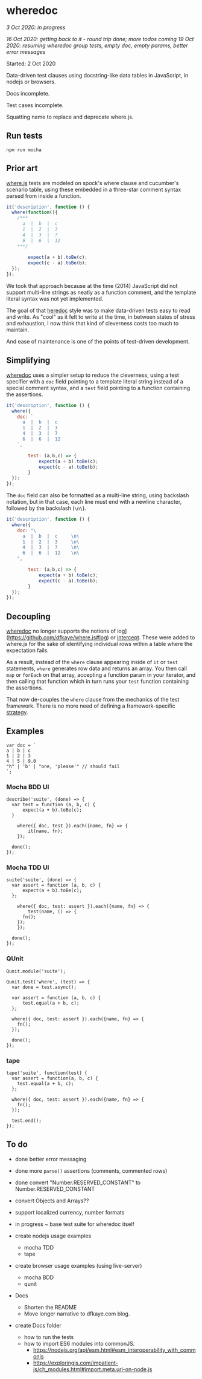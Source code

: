# wheredoc

*3 Oct 2020: in progress*

*16 Oct 2020: getting back to it - round trip done; more todos coming*
*19 Oct 2020: resuming wheredoc group tests, empty doc, empty params, better error messages*

Started: 2 Oct 2020

Data-driven test clauses using docstring-like data tables in JavaScript, in nodejs or browsers.

Docs incomplete.

Test cases incomplete.

Squatting name to replace and deprecate where.js. 

## Run tests

`npm run mocha`

## Prior art

[where.js](https://github.com/dfkaye/where.js) tests are modeled on spock's where clause and cucumber's scenario table, using these embedded in a three-star comment syntax parsed from inside a function.

```js
it('description', function () {
  where(function(){
    /*** 
      a  |  b  |  c
      1  |  2  |  3
      4  |  3  |  7
      6  |  6  |  12
    ***/
		
		expect(a + b).toBe(c);
		expect(c - a).toBe(b);
  });
});
```

We took that approach because at the time (2014) JavaScript did not support multi-line strings as neatly as a function comment, and the template literal syntax was not yet implemented.

The goal of that [heredoc](https://en.wikipedia.org/wiki/Here_document) style was to make data-driven tests easy to read and write. As "cool" as it felt to write at the time, in between states of stress and exhaustion, I now think that kind of cleverness costs too much to maintain.

And ease of maintenance is one of the points of test-driven development.

## Simplifying

[wheredoc](https://github.com/dfkaye/wheredoc) uses a simpler setup to reduce the cleverness, using a test specifier with a `doc` field pointing to a template literal string instead of a special comment syntax, and a `test` field pointing to a function containing the assertions.

```js
it('description', function () {
  where({
    doc: ` 
      a  |  b  |  c
      1  |  2  |  3
      4  |  3  |  7
      6  |  6  |  12
    `,

		test: (a,b,c) => {
			expect(a + b).toBe(c);
			expect(c - a).toBe(b);
		}
  });
});
```

The `doc` field can also be formatted as a multi-line string, using backslash notation, but in that case, each line must end with a newline character, followed by the backslash (`\n\`).

```js
it('description', function () {
  where({
    doc: "\
      a  |  b  |  c		\n\
      1  |  2  |  3		\n\
      4  |  3  |  7		\n\
      6  |  6  |  12	\n\
    ",

		test: (a,b,c) => {
			expect(a + b).toBe(c);
			expect(c - a).toBe(b);
		}
  });
});
```

## Decoupling

[wheredoc](https://github.com/dfkaye/wheredoc) no longer supports the notions of log](https://github.com/dfkaye/where.js#log) or [intercept](https://github.com/dfkaye/where.js#intercept). These were added to where.js for the sake of identifying individual rows within a table where the expectation fails.

As a result, instead of the `where` clause appearing inside of `it` or `test` statements, `where` generates row data and returns an array. You then call `map` or `forEach` on that array, accepting a function param in your iterator, and then calling that function which in turn runs your `test` function containing the assertions.

That now de-couples the `where` clause from the mechanics of the test framework. There is no more need of defining a framework-specific [strategy](https://github.com/dfkaye/where.js#strategy).

## Examples

```
var doc = `
a | b | c
1 | 2 | 3
4 | 5 | 9.0
"h" | 'b' | "one, 'please'" // should fail
`;
```

### Mocha BDD UI

```
describe('suite', (done) => {
  var test = function (a, b, c) {
	  expect(a + b).toBe(c);
  }

	where({ doc, test }).each({name, fn} => {
		it(name, fn);
	});

  done();
});
```

### Mocha TDD UI

```
suite('suite', (done) => {
  var assert = function (a, b, c) {
	  expect(a + b).toBe(c);
  };

	where({ doc, test: assert }).each({name, fn} => {
		test(name, () => {
      fn();
    });
	});

  done();
});
```

### QUnit

```
Qunit.module('suite');

Qunit.test('where', (test) => {
  var done = test.async();

  var assert = function (a, b, c) {
	  test.equal(a + b, c);
  };

  where({ doc, test: assert }).each({name, fn} => {
    fn();
  });

  done();
});
```

### tape

```
tape('suite', function(test) {
  var assert = function(a, b, c) {
    test.equal(a + b, c);
  };

  where({ doc, test: assert }).each({name, fn} => {
    fn();
  });

  test.end();
});
```

## To do

+ done better error messaging
+ done more `parse()` assertions (comments, commented rows)
+ done convert "Number.RESERVED_CONSTANT" to Number.RESERVED_CONSTANT

+ convert Objects and Arrays??
+ support localized currency, number formats

+ in progress ~ base test suite for wheredoc itself

+ create nodejs usage examples
  - mocha TDD
  - tape
+ create browser usage examples (using live-server)
  - mocha BDD
  - qunit
+ Docs
  + Shorten the README
  + Move longer narrative to dfkaye.com blog.
+ create Docs folder
  + how to run the tests
  + how to import ES6 modules into commonJS.
    - https://nodejs.org/api/esm.html#esm_interoperability_with_commonjs
    - https://exploringjs.com/impatient-js/ch_modules.html#import.meta.url-on-node.js
